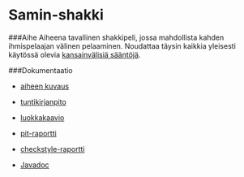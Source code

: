 # Samin-shakki

###Aihe
Aiheena tavallinen shakkipeli, jossa mahdollista kahden ihmispelaajan välinen pelaaminen. Noudattaa täysin kaikkia yleisesti käytössä olevia [kansainvälisiä sääntöjä](https://en.wikipedia.org/wiki/Rules_of_chess ).

###Dokumentaatio
- [aiheen kuvaus](dokumentaatio/Aihemäärittely.md)

- [tuntikirjanpito](dokumentaatio/Tuntikirjanpito.md)

- [luokkakaavio](dokumentaatio/aiheenKuvausJaRakenne.md)

- [pit-raportti](https://htmlpreview.github.io/?https://github.com/salsam/Samin-shakki/blob/master/dokumentaatio/pit/201606221217/index.html)

- [checkstyle-raportti](https://htmlpreview.github.io/?https://github.com/salsam/Samin-shakki/blob/master/dokumentaatio/site/checkstyle.html)

- [Javadoc](https://htmlpreview.github.io/?https://github.com/salsam/Samin-shakki/blob/master/dokumentaatio/site/apidocs/index.html)



